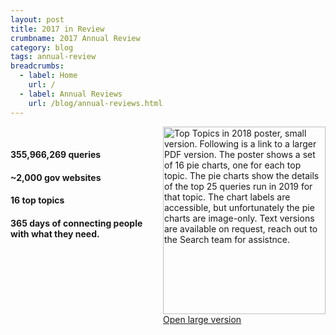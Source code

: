 ```yaml
---
layout: post
title: 2017 in Review
crumbname: 2017 Annual Review
category: blog
tags: annual-review
breadcrumbs:
  - label: Home
    url: /
  - label: Annual Reviews
    url: /blog/annual-reviews.html
---
```

<span style="float:right;"><img 
  src="{{ site.baseurl }}/files/2017_annual_review_small.png" 
  alt="Top Topics in 2018 poster, small version. Following is a link to a larger PDF version. The poster shows a set of 16 pie charts, one for each top topic. The pie charts show the details of the top 25 queries run in 2019 for that topic. The chart labels are accessible, but unfortunately the pie charts are image-only. Text versions are available on request, reach out to the Search team for assistnce." style="width:260px;height:300px;"><br />
<a href="/files/2017_annual_review_large.pdf">Open large version</a>
</span>
<br />

#### **355,966,269** queries
#### **~2,000 gov** websites
#### **16** top topics
#### **365** days of connecting people with what they need.

<br />
<br />
<br />
<br />
<br />
<br />
<br />
<br />
